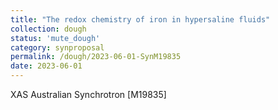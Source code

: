```yaml
---
title: "The redox chemistry of iron in hypersaline fluids"
collection: dough
status: 'mute_dough'
category: synproposal
permalink: /dough/2023-06-01-SynM19835
date: 2023-06-01
---
```

XAS Australian Synchrotron [M19835]
